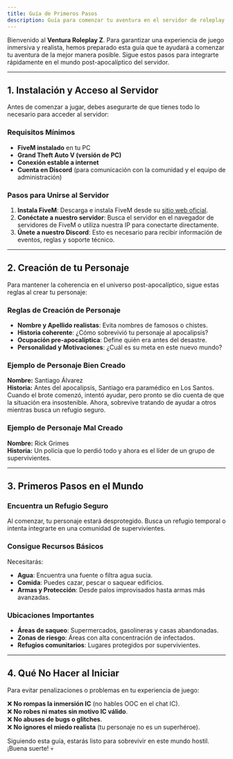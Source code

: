 ```yaml
---
title: Guía de Primeros Pasos
description: Guía para comenzar tu aventura en el servidor de roleplay post-apocalíptico.
---
```


Bienvenido al **Ventura Roleplay Z**. Para garantizar una experiencia de juego inmersiva y realista, hemos preparado esta guía que te ayudará a comenzar tu aventura de la mejor manera posible. Sigue estos pasos para integrarte rápidamente en el mundo post-apocalíptico del servidor.

---

## **1. Instalación y Acceso al Servidor**

Antes de comenzar a jugar, debes asegurarte de que tienes todo lo necesario para acceder al servidor:

### **Requisitos Mínimos**
- **FiveM instalado** en tu PC
- **Grand Theft Auto V (versión de PC)**
- **Conexión estable a internet**
- **Cuenta en Discord** (para comunicación con la comunidad y el equipo de administración)

### **Pasos para Unirse al Servidor**
1. **Instala FiveM**: Descarga e instala FiveM desde su [sitio web oficial](https://fivem.net//).
2. **Conéctate a nuestro servidor**: Busca el servidor en el navegador de servidores de FiveM o utiliza nuestra IP para conectarte directamente.
3. **Únete a nuestro Discord**: Esto es necesario para recibir información de eventos, reglas y soporte técnico.

---

## **2. Creación de tu Personaje**

Para mantener la coherencia en el universo post-apocalíptico, sigue estas reglas al crear tu personaje:

### **Reglas de Creación de Personaje**
- **Nombre y Apellido realistas**: Evita nombres de famosos o chistes.
- **Historia coherente**: ¿Cómo sobrevivió tu personaje al apocalipsis?
- **Ocupación pre-apocalíptica**: Define quién era antes del desastre.
- **Personalidad y Motivaciones**: ¿Cuál es su meta en este nuevo mundo?

### **Ejemplo de Personaje Bien Creado**
**Nombre:** Santiago Álvarez  
**Historia:** Antes del apocalipsis, Santiago era paramédico en Los Santos. Cuando el brote comenzó, intentó ayudar, pero pronto se dio cuenta de que la situación era insostenible. Ahora, sobrevive tratando de ayudar a otros mientras busca un refugio seguro.

### **Ejemplo de Personaje Mal Creado**
**Nombre:** Rick Grimes  
**Historia:** Un policía que lo perdió todo y ahora es el líder de un grupo de supervivientes.

---

## **3. Primeros Pasos en el Mundo**

### **Encuentra un Refugio Seguro**
Al comenzar, tu personaje estará desprotegido. Busca un refugio temporal o intenta integrarte en una comunidad de supervivientes.

### **Consigue Recursos Básicos**
Necesitarás:
- **Agua**: Encuentra una fuente o filtra agua sucia.
- **Comida**: Puedes cazar, pescar o saquear edificios.
- **Armas y Protección**: Desde palos improvisados hasta armas más avanzadas.

### **Ubicaciones Importantes**
- **Áreas de saqueo**: Supermercados, gasolineras y casas abandonadas.
- **Zonas de riesgo**: Áreas con alta concentración de infectados.
- **Refugios comunitarios**: Lugares protegidos por supervivientes.

---

## **4. Qué No Hacer al Iniciar**
Para evitar penalizaciones o problemas en tu experiencia de juego:

❌ **No rompas la inmersión IC** (no hables OOC en el chat IC).  
❌ **No robes ni mates sin motivo IC válido**.  
❌ **No abuses de bugs o glitches**.  
❌ **No ignores el miedo realista** (tu personaje no es un superhéroe).  

Siguiendo esta guía, estarás listo para sobrevivir en este mundo hostil. ¡Buena suerte! 💀

